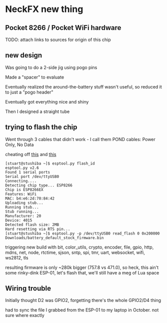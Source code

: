 # NeckFX new thing

## Pocket 8266 / Pocket WiFi hardware

TODO: attach links to sources for origin of this chip

## new design

Was going to do a 2-side jig using pogo pins

Made a "spacer" to evaluate

Eventually realized the around-the-battery stuff wasn't useful, so reduced it to just a "pogo header"

Eventually got everything nice and shiny

Then I designed a straight tube

## trying to flash the chip

Went through 3 cables that didn't work - I call them POND cables: Power Only, No Data

cheating off [this](57243b51-a205-4df6-92b2-041c15176865.md) and [this](d5456d01-f45d-48d5-962b-81198e93062e.md)

```
[stuart@stushiba ~]$ esptool.py flash_id
esptool.py v2.6
Found 1 serial ports
Serial port /dev/ttyUSB0
Connecting....
Detecting chip type... ESP8266
Chip is ESP8266EX
Features: WiFi
MAC: b4:e6:2d:70:84:42
Uploading stub...
Running stub...
Stub running...
Manufacturer: 20
Device: 4015
Detected flash size: 2MB
Hard resetting via RTS pin...
[stuart@stushiba ~]$ esptool.py -p /dev/ttyUSB0 read_flash 0 0x200000 Downloads/battery_default_stock_firmware.bin
```

triggering new build with bit, color_utils, crypto, encoder, file, gpio, http, mdns, net, node, rtctime, sjson, sntp, spi, tmr, uart, websocket, wifi, ws2812, tls

resulting firmware is only ~280k bigger (757.8 vs 471.0), so heck, this ain't some rinky-dink ESP-01, let's flash that, we'll still have a meg of Lua space

## Wiring trouble

Initially thought D2 was GPIO2, forgetting there's the whole GPIO2/D4 thing

had to sync the file I grabbed from the ESP-01 to my laptop in October. not sure where exactly
